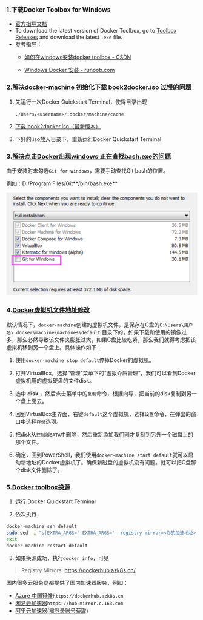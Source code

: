 ### 1.下载Docker Toolbox for Windows

- [官方指导文档](https://docs.docker.com/toolbox/toolbox_install_windows/)
- To download the latest version of Docker Toolbox, go to [Toolbox Releases](https://github.com/docker/toolbox/releases) and download the latest `.exe` file.
- 参考指导：
  - [如何在windows安装docker toolbox - CSDN](https://blog.csdn.net/xbinworld/article/details/78945879)
  
  - [Windows Docker 安装 - runoob.com](https://www.runoob.com/docker/windows-docker-install.html)

### 2.[解决docker-machine 初始化下载 book2docker.iso 过慢的问题](https://juejin.im/entry/5bec241ce51d455a175148fe)

1. 先运行一次Docker Quickstart Terminal，使得目录出现

   `./Users/<username>/.docker/machine/cache`

2. [下载 book2docker.iso（最新版本）](https://github.com/boot2docker/boot2docker/releases)

3. 下好的.iso放入目录下，重新运行Docker Quickstart Terminal

### 3.[解决点击Docker出现windows 正在查找bash.exe的问题](https://blog.csdn.net/A632189007/article/details/78601213)

由于安装时未勾选`Git for windows`，需要手动查找Git bash的位置。

例如：D:/Program Files/Git**/bin/bash.exe**

![image-20200204233451068](image-20200204233451068.png)

### 4.[Docker虚拟机文件地址修改](https://blog.csdn.net/chengly0129/article/details/68947265)

默认情况下，`docker-machine`创建的虚拟机文件，是保存在C盘的`C:\Users\用户名\.docker\machine\machines\default` 目录下的，如果下载和使用的镜像过多，那么必然导致该文件夹膨胀过大，如果C盘比较吃紧，那么我们就得考虑把该虚拟机移到另一个盘上。具体操作如下：

1. 使用`docker-machine stop default`停掉Docker的虚拟机。

2. 打开VirtualBox，选择“管理”菜单下的“虚拟介质管理”，我们可以看到Docker虚拟机用的虚拟硬盘的文件disk。

3. 选中 **disk** ，然后点击菜单中的`复制`命令，根据向导，把当前的disk复制到另一个盘上面去。

4. 回到VirtualBox主界面，右键`default`这个虚拟机，选择`设置`命令，在弹出的窗口中选择`存储`选项。

5. 把disk从`控制器SATA`中删除，然后重新添加我们刚才复制到另外一个磁盘上的那个文件。

6. 确定，回到PowerShell，我们使用`docker-machine start default`就可以启动新地址的Docker虚拟机了。确保新磁盘的虚拟机没有问题。就可以把C盘那个disk文件删除了。

### 5.[Docker toolbox换源](https://www.jianshu.com/p/7a6a5badb603)

1. 运行 Docker Quickstart Terminal

2. 依次执行

```bash
docker-machine ssh default
sudo sed -i "s|EXTRA_ARGS='|EXTRA_ARGS='--registry-mirror=<你的加速地址> |g" /var/lib/boot2docker/profile
exit
docker-machine restart default
```

3. 如果换源成功，执行`docker info`，可见

> Registry Mirrors:
> 	https://dockerhub.azk8s.cn/

国内很多云服务商都提供了国内加速器服务，例如：

- [Azure 中国镜像](https://github.com/Azure/container-service-for-azure-china/blob/master/aks/README.md#22-container-registry-proxy)`https://dockerhub.azk8s.cn`
- [网易云加速器](https://www.163yun.com/help/documents/56918246390157312)`https://hub-mirror.c.163.com`
- [阿里云加速器(需登录账号获取)](https://cr.console.aliyun.com/cn-hangzhou/mirrors)

